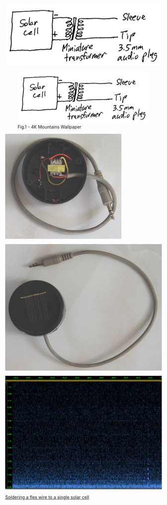 ![](simple_sensor_schematic-1.png)

<figure>
  <img src="simple_sensor_schematic-1.png">
  <figcaption <b>Fig.1 - 4K Mountains Wallpaper</b></figcaption>
</figure>

![](simple_sensor_1.resized.png)

![](simple_sensor_2.resized.png)

![](simple_sensor.png)

[Soldering a flex wire to a single solar cell](https://www.youtube.com/watch?v=4MQuvqyZ0wY)
